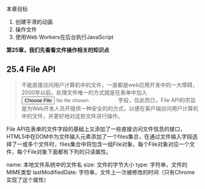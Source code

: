 本章目标
 1. 创建平滑的动画
 2. 操作文件
 3. 使用Web Workers在后台执行JavaScript

**第25章，我们先看看文件操作相关的知识点**

## 25.4 File API

> 不能直接访问用户计算机中的文件，一直都是web应用开发中的一大障碍，2000年以前，处理文件唯一的方式就是在表单中加入<input type="file">字段，仅此而已，File API的宗旨是为Web开发人员开提供一种安全的的方式，以便在客户端访问用户计算机中的文件，并更好地对这些文件进行操作。

File API在表单的文件字段的基础上又添加了一些直接访问文件信息的接口，HTML5中在DOM中为文件输入元素添加了一个files集合，在通过文件输入字段选择了一或多个文件时，files集合中将包含一组File对象，每个File对象对应一个文件，每个File对象下面都有下列的只读属性。

name: 本地文件系统中的文件名
size: 文件的字节大小
type: 字符串，文件的MIME类型
lastModifiedDate: 字符串，文件上一次被修改的时间（只有Chrome实现了这个属性）